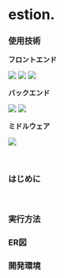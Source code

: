 # estion.

### 使用技術
**フロントエンド**
<p style="display: inline">
<img src="https://img.shields.io/badge/-HTML5-FFFFFF.svg?logo=html5&style=popout">
<img src="https://img.shields.io/badge/-CSS3-0277BD.svg?logo=css3&style=popout">
<img src="https://img.shields.io/badge/-TailwindCSS-00ACC1.svg?logo=zerply&style=popout">
</p>

**バックエンド**
<p style="display: inline">
<img src="https://img.shields.io/badge/-PHP-3C3C3C.svg?logo=php&style=popout">
<img src="https://img.shields.io/badge/-Laravel-FFFFFF.svg?logo=laravel&style=popout">
</p>

**ミドルウェア**
<p style="display: inline">
<img src="https://img.shields.io/badge/-MySQL-E87912.svg?logo=mysql&style=popout">
    
<!--
<img src="https://img.shields.io/badge/-Nginx-269539.svg?logo=nginx&style=popout">
**インフラ**
<p style="display: inline">
<img src="https://img.shields.io/badge/-Linux-212121.svg?logo=linux&style=popout">
<img src="https://img.shields.io/badge/-AWS-252F3E.svg?logo=amazon&style=popout">
<img src="https://img.shields.io/badge/-Docker-FFFFFF.svg?logo=docker&style=popout">
-->
</p>

&nbsp;

### はじめに



&nbsp;

### 実行方法


### ER図


### 開発環境
